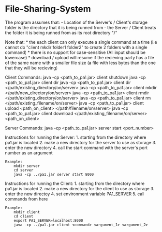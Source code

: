 # File-Sharing-System

The program assumes that:
    - Location of the Server's / Client's storage folder is the directory that it is being runned from 
        - the Server / Client treats the folder it is being runned from as its root directory "/"

Note that:
    * the each client can only execute a single command at a time 
        (i.e cannot do "client mkdir folder1 folder2" to create 2 folders with a single command)
    * there is no support for case-sensitive 
        (All input should be lowercase)
    * download / upload will resume if the recieving party has a file of the same name with a smaller file size 
        (a file with less bytes than the one that they will be recieving)

Client Commands:
    java -cp <path_to_pa1.jar> client shutdown 
    java -cp <path_to_pa1.jar> client dir 
    java -cp <path_to_pa1.jar> client dir </path/existing_directory/on/server> 
    java -cp <path_to_pa1.jar> client mkdir </path/new_directory/on/server> 
    java -cp <path_to_pa1.jar> client rmdir </path/existing_directory/on/server>
    java -cp <path_to_pa1.jar> client rm </path/existing_filename/on/server> 
    java -cp <path_to_pa1.jar> client upload <path_on_client> </path/filename/on/server> 
    java -cp <path_to_pa1.jar> client download </path/existing_filename/on/server> <path_on_client>

Server Commands:
    java -cp <path_to_pa1.jar> server start <port_number>

Instructions for running the Server:
    1. starting from the directory where pa1.jar is located
    2. make a new directory for the server to use as storage 
    3. enter the new directory 
    4. call the start command with the server's port number as an argument 

    Example:
        mkdir server     
        cd server 
        java -cp ../pa1.jar server start 8000 

Instructions for running the Client:
    1. starting from the directory where pa1.jar is located
    2. make a new directory for the client to use as storage 
    3. enter the new directoy 
    4. set environment variable PA1_SERVER
    5. call commands from here 

    Example:
        mkdir client
        cd client 
        export PA1_SERVER=localhost:8000
        java -cp ../pa1.jar client <command> <argument_1> <argument_2> 